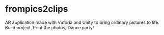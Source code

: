 # frompics2clips
AR application made with Vuforia and Unity to bring ordinary pictures to life. Build project, Print the photos, Dance party!

